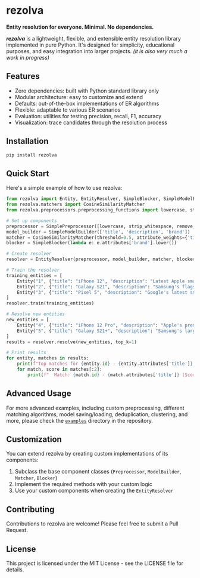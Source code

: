 # rezolva

**Entity resolution for everyone. Minimal. No dependencies.**

_**rezolva**_ is a lightweight, flexible, and extensible entity resolution library implemented in pure Python. It's designed for simplicity, educational purposes, and easy integration into larger projects. _(it is also very much a work in progress)_

## Features

- Zero dependencies: built with Python standard library only
- Modular architecture: easy to customize and extend
- Defaults: out-of-the-box implementations of ER algorithms
- Flexible: adaptable to various ER scenarios
- Evaluation: utilities for testing precision, recall, F1, accuracy
- Visualization: trace candidates through the resolution process

## Installation

```bash
pip install rezolva
```

## Quick Start

Here's a simple example of how to use rezolva:

```python
from rezolva import Entity, EntityResolver, SimpleBlocker, SimpleModelBuilder, SimplePreprocessor
from rezolva.matchers import CosineSimilarityMatcher
from rezolva.preprocessors.preprocessing_functions import lowercase, strip_whitespace, remove_punctuation

# Set up components
preprocessor = SimplePreprocessor([lowercase, strip_whitespace, remove_punctuation])
model_builder = SimpleModelBuilder(['title', 'description', 'brand'])
matcher = CosineSimilarityMatcher(threshold=0.5, attribute_weights={'title': 2.0, 'description': 1.5, 'brand': 1.0})
blocker = SimpleBlocker(lambda e: e.attributes['brand'].lower())

# Create resolver
resolver = EntityResolver(preprocessor, model_builder, matcher, blocker)

# Train the resolver
training_entities = [
    Entity("1", {"title": "iPhone 12", "description": "Latest Apple smartphone", "brand": "Apple"}),
    Entity("2", {"title": "Galaxy S21", "description": "Samsung's flagship phone", "brand": "Samsung"}),
    Entity("3", {"title": "Pixel 5", "description": "Google's latest smartphone", "brand": "Google"}),
]
resolver.train(training_entities)

# Resolve new entities
new_entities = [
    Entity("4", {"title": "iPhone 12 Pro", "description": "Apple's premium smartphone", "brand": "Apple"}),
    Entity("5", {"title": "Galaxy S21+", "description": "Samsung's large screen flagship", "brand": "Samsung"}),
]
results = resolver.resolve(new_entities, top_k=1)

# Print results
for entity, matches in results:
    print(f"Top matches for {entity.id} - {entity.attributes['title']}:")
    for match, score in matches[:2]:
        print(f"  Match: {match.id} - {match.attributes['title']} (Score: {score:.2f})")
```

## Advanced Usage

For more advanced examples, including custom preprocessing, different matching algorithms, model saving/loading, deduplication, clustering, and more, please check the [`examples`](https://github.com/joshmeek/rezolva/tree/main/examples) directory in the repository.

## Customization

You can extend rezolva by creating custom implementations of its components:

1. Subclass the base component classes (`Preprocessor`, `ModelBuilder`, `Matcher`, `Blocker`)
2. Implement the required methods with your custom logic
3. Use your custom components when creating the `EntityResolver`

## Contributing

Contributions to rezolva are welcome! Please feel free to submit a Pull Request.

## License

This project is licensed under the MIT License - see the LICENSE file for details.
